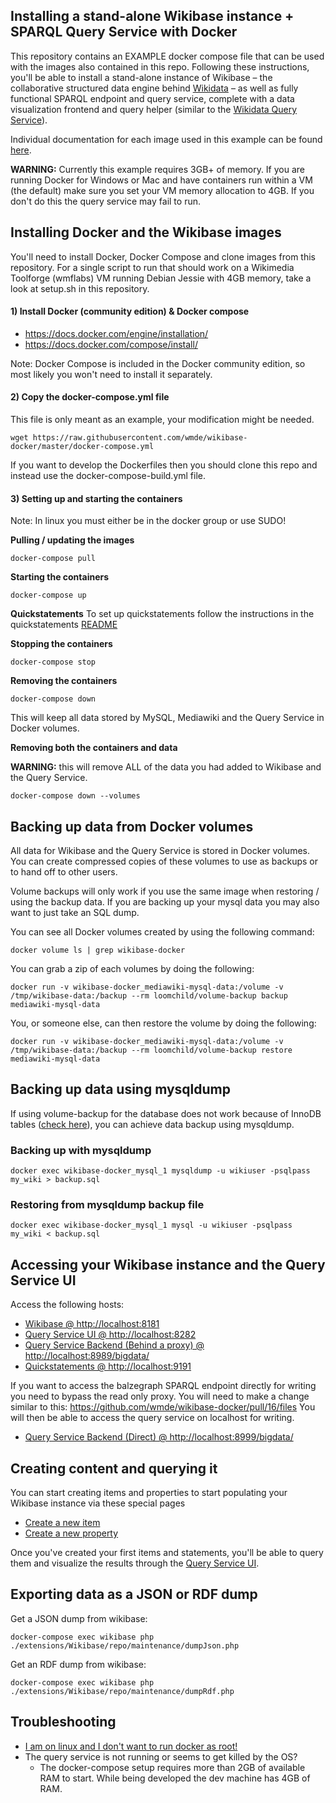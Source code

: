 ## Installing a stand-alone Wikibase instance + SPARQL Query Service with Docker

This repository contains an EXAMPLE docker compose file that can be used with the images also contained in this repo. Following these instructions, you'll be able to install a stand-alone instance of Wikibase – the collaborative structured data engine behind [Wikidata](https://wikidata.org/) – as well as fully functional SPARQL endpoint and query service, complete with a data visualization frontend and query helper (similar to the [Wikidata Query Service](https://query.wikidata.org/)).

Individual documentation for each image used in this example can be found [here](https://github.com/wmde/wikibase-docker/blob/master/README.md).

**WARNING:** Currently this example requires 3GB+ of memory. If you are running Docker for Windows or Mac and have containers run within a VM (the default) make sure you set your VM memory allocation to 4GB. If you don't do this the query service may fail to run.

## Installing Docker and the Wikibase images

You'll need to install Docker, Docker Compose and clone images from this repository. For a single script to run that should work on a Wikimedia Toolforge (wmflabs) VM running Debian Jessie with 4GB memory, take a look at setup.sh in this repository.

#### 1) Install Docker (community edition) & Docker compose

 - https://docs.docker.com/engine/installation/
 - https://docs.docker.com/compose/install/

Note: Docker Compose is included in the Docker community edition, so most likely you won't need to install it separately.

#### 2) Copy the docker-compose.yml file

This file is only meant as an example, your modification might be needed.

```
wget https://raw.githubusercontent.com/wmde/wikibase-docker/master/docker-compose.yml
```

If you want to develop the Dockerfiles then you should clone this repo and instead use the docker-compose-build.yml file.

#### 3) Setting up and starting the containers

Note: In linux you must either be in the docker group or use SUDO!

**Pulling / updating the images**

```
docker-compose pull
```

**Starting the containers**

```
docker-compose up
```

**Quickstatements**
To set up quickstatements follow the instructions in the quickstatements [README](https://github.com/wmde/wikibase-docker/blob/master/quickstatements/README.md)

**Stopping the containers**

```
docker-compose stop
```

**Removing the containers**

```
docker-compose down
```

This will keep all data stored by MySQL, Mediawiki and the Query Service in Docker volumes.

**Removing both the containers and data**

**WARNING:** this will remove ALL of the data you had added to Wikibase and the Query Service.

```
docker-compose down --volumes
```

## Backing up data from Docker volumes

All data for Wikibase and the Query Service is stored in Docker volumes. You can create compressed copies of these volumes to use as backups or to hand off to other users.

Volume backups will only work if you use the same image when restoring / using the backup data.
If you are backing up your mysql data you may also want to just take an SQL dump.

You can see all Docker volumes created by using the following command:

```
docker volume ls | grep wikibase-docker
```

You can grab a zip of each volumes by doing the following:

```
docker run -v wikibase-docker_mediawiki-mysql-data:/volume -v /tmp/wikibase-data:/backup --rm loomchild/volume-backup backup mediawiki-mysql-data
```

You, or someone else, can then restore the volume by doing the following:

```
docker run -v wikibase-docker_mediawiki-mysql-data:/volume -v /tmp/wikibase-data:/backup --rm loomchild/volume-backup restore mediawiki-mysql-data
```

## Backing up data using mysqldump

If using volume-backup for the database does not work because of InnoDB tables
([check here](https://dev.mysql.com/doc/refman/8.0/en/backup-methods.html)),
you can achieve data backup using mysqldump.

### Backing up with mysqldump

```
docker exec wikibase-docker_mysql_1 mysqldump -u wikiuser -psqlpass my_wiki > backup.sql
```

### Restoring from mysqldump backup file

```
docker exec wikibase-docker_mysql_1 mysql -u wikiuser -psqlpass my_wiki < backup.sql

```

## Accessing your Wikibase instance and the Query Service UI

Access the following hosts:
 - [Wikibase @ http://localhost:8181](http://localhost:8181)
 - [Query Service UI @ http://localhost:8282](http://localhost:8282)
 - [Query Service Backend (Behind a proxy) @ http://localhost:8989/bigdata/](http://localhost:8989/bigdata/)
 - [Quickstatements @ http://localhost:9191](http://localhost:9191)

If you want to access the balzegraph SPARQL endpoint directly for writing you need to bypass the read only proxy.
You will need to make a change similar to this: https://github.com/wmde/wikibase-docker/pull/16/files
You will then be able to access the query service on localhost for writing.
 - [Query Service Backend (Direct) @ http://localhost:8999/bigdata/](http://localhost:8999/bigdata/)

## Creating content and querying it

You can start creating items and properties to start populating your Wikibase instance via these special pages
  - [Create a new item](http://localhost:8181/wiki/Special:NewItem)
  - [Create a new property](http://localhost:8181/wiki/Special:NewProperty)

Once you've created your first items and statements, you'll be able to query them and visualize the results through the [Query Service UI](http://localhost:8282).

## Exporting data as a JSON or RDF dump

Get a JSON dump from wikibase:

```docker-compose exec wikibase php ./extensions/Wikibase/repo/maintenance/dumpJson.php```

Get an RDF dump from wikibase:

```docker-compose exec wikibase php ./extensions/Wikibase/repo/maintenance/dumpRdf.php```

## Troubleshooting

* [I am on linux and I don't want to run docker as root!](https://askubuntu.com/questions/477551/how-can-i-use-docker-without-sudo#477554)
* The query service is not running or seems to get killed by the OS?
  * The docker-compose setup requires more than 2GB of available RAM to start. While being developed the dev machine has 4GB of RAM.
